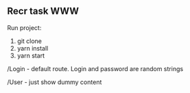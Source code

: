 ## Recr task WWW

Run project:

1. git clone
2. yarn install
3. yarn start


/Login - default route. Login and password are random strings

/User - just show dummy content